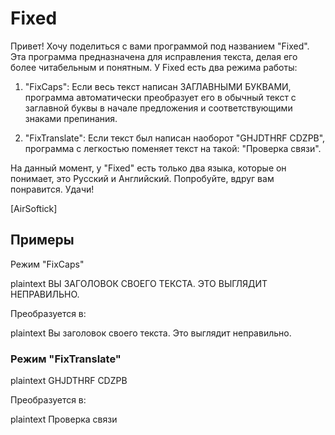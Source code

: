 # Fixed

Привет! Хочу поделиться с вами программой под названием "Fixed". Эта программа предназначена для исправления текста, делая его более читабельным и понятным.
У Fixed есть два режима работы:

1. "FixCaps": Если весь текст написан ЗАГЛАВНЫМИ БУКВАМИ, программа автоматически преобразует его в обычный текст с заглавной буквы в начале предложения и соответствующими знаками препинания.

2. "FixTranslate": Если текст был написан наоборот "GHJDTHRF CDZPB", программа с легкостью поменяет текст на такой: "Проверка связи".

На данный момент, у "Fixed" есть только два языка, которые он понимает, это Русский и Английский.
Попробуйте, вдруг вам понравится. Удачи!

[AirSoftick]

## Примеры

Режим "FixCaps"

plaintext
ВЫ ЗАГОЛОВОК СВОЕГО ТЕКСТА. ЭТО ВЫГЛЯДИТ НЕПРАВИЛЬНО.

Преобразуется в:

plaintext
Вы заголовок своего текста. Это выглядит неправильно.

### Режим "FixTranslate"

plaintext
GHJDTHRF CDZPB

Преобразуется в:

plaintext
Проверка связи
